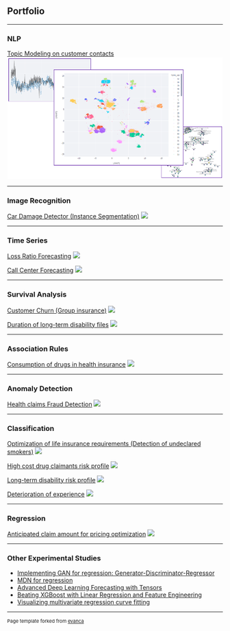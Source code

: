 ## Portfolio

---

### NLP
[Topic Modeling on customer contacts](/nlp_topic)
<img src="images/nlp_topic.png?raw=true"/>

---

### Image Recognition
[Car Damage Detector (Instance Segmentation)](/sample_page)
<img src="images/dummy_thumbnail.jpg?raw=true"/>

---

### Time Series
[Loss Ratio Forecasting](/sample_page)
<img src="images/dummy_thumbnail.jpg?raw=true"/>

[Call Center Forecasting](/sample_page)
<img src="images/dummy_thumbnail.jpg?raw=true"/>

---

### Survival Analysis
[Customer Churn (Group insurance)](/sample_page)
<img src="images/dummy_thumbnail.jpg?raw=true"/>

[Duration of long-term disability files](/sample_page)
<img src="images/dummy_thumbnail.jpg?raw=true"/>

---

### Association Rules
[Consumption of drugs in health insurance](/sample_page)
<img src="images/dummy_thumbnail.jpg?raw=true"/>

---

### Anomaly Detection
[Health claims Fraud Detection](/sample_page)
<img src="images/dummy_thumbnail.jpg?raw=true"/>

---

### Classification
[Optimization of life insurance requirements (Detection of undeclared smokers)](/sample_page)
<img src="images/dummy_thumbnail.jpg?raw=true"/>

[High cost drug claimants risk profile](/sample_page)
<img src="images/dummy_thumbnail.jpg?raw=true"/>

[Long-term disability risk profile](/sample_page)
<img src="images/dummy_thumbnail.jpg?raw=true"/>

[Deterioration of experience](/sample_page)
<img src="images/dummy_thumbnail.jpg?raw=true"/>

---

### Regression
[Anticipated claim amount for pricing optimization](/sample_page)
<img src="images/dummy_thumbnail.jpg?raw=true"/>

---

### Other Experimental Studies

- [Implementing GAN for regression: Generator-Discriminator-Regressor](http://example.com/)
- [MDN for regression](http://example.com/)
- [Advanced Deep Learning Forecasting with Tensors](http://example.com/)
- [Beating XGBoost with Linear Regression and Feature Engineering](http://example.com/)
- [Visualizing multivariate regression curve fitting](http://example.com/)






---
<p style="font-size:11px">Page template forked from <a href="https://github.com/evanca/quick-portfolio">evanca</a></p>
<!-- Remove above link if you don't want to attibute -->
